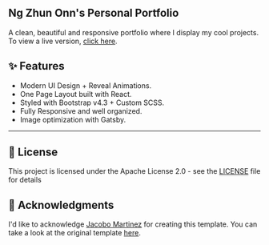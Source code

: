## Ng Zhun Onn's Personal Portfolio

A clean, beautiful and responsive portfolio where I display my cool projects. To view a live version, [click here](https://zhon12345.github.io/).

## ✨ Features

- Modern UI Design + Reveal Animations.
- One Page Layout built with React.
- Styled with Bootstrap v4.3 + Custom SCSS.
- Fully Responsive and well organized.
- Image optimization with Gatsby.

---

## 📄 License 

This project is licensed under the Apache License 2.0 - see the [LICENSE](LICENSE) file for details

## 🎁 Acknowledgments

I'd like to acknowledge [Jacobo Martinez](https://github.com/cobidev) for creating this template. You can take a look at the original template [here](https://github.com/cobidev/gatsby-simplefolio).
